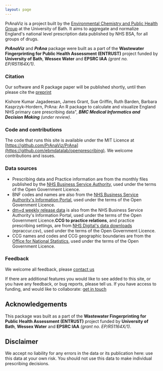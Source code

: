 ```yaml
---
layout: page
---
```


PrAnaViz is a project built by the [Environmental Chemistry and Public Health Group](https://people.bath.ac.uk/bkh20/) at the University of Bath. It aims to aggregate and normalize England's national level prescription data published by NHS BSA, for all groups of drugs.

***PrAnaViz*** and ***PrAna*** package were built as a part of the **Wastewater Fingerprinting for Public Health Assessment (ENTRUST)** project funded by **University of Bath**, **Wessex Water** and **EPSRC IAA** *(grant no. EP/R51164X/1)*.

### **Citation**

Our software and R package paper will be published shortly, until then please cite the [preprint](https://www.researchsquare.com/article/rs-499597/v1) 

Kishore Kumar Jagadeesan, James Grant, Sue Griffin, Ruth Barden, Barbara Kasprzyk-Hordern, PrAna: An R package to calculate and visualize England NHS primary care prescribing data", ***BMC Medical Informatics and Decision Making*** _(under review)_. 

### **Code and contributions**

The code that runs this site is available under the MIT Licence at [https://github.com/PrAnaViz/PrAna](https://github.com/ebmdatalab/openprescribing). We welcome contributions and issues.

### **Data sources**

-   Prescribing data and Practice information are from the monthly files published by the [NHS Business Service Authority](https://applications.nhsbsa.nhs.uk/infosystems/welcome), used under the terms of the Open Government Licence.
-   BNF codes and names are also from the [NHS Business Service Authority's Information Portal](https://applications.nhsbsa.nhs.uk/infosystems/welcome), used under the terms of the Open Government Licence.
-   [dm+d weekly release data](https://isd.digital.nhs.uk/trud3/user/guest/group/0/pack/6) is also from the NHS Business Service Authority's Information Portal, used under the terms of the Open Government Licence.**CCG to practice relations**, and practice prescribing settings, are from [NHS Digital's data downloads](https://digital.nhs.uk/organisation-data-service/data-downloads) (epraccur.csv), used under the terms of the Open Government Licence.
-   CCG names and codes and CCG geographic boundaries are from the [Office for National Statistics](https://geoportal.statistics.gov.uk/geoportal/catalog/main/home.page), used under the terms of the Open Government Licence.

### **Feedback**

We welcome all feedback, please [contact us](mailto:kjj28@bath.ac.uk)

If there are additional features you would like to see added to this site, or you have any feedback, or bug reports, please tell us. If you have access to funding, and would like to collaborate: [get in touch](mailto:kjj28@bath.ac.uk)

## Acknowledgements

This package was built as a part of the **Wastewater Fingerprinting for Public Health Assessment (ENTRUST)** project funded by **University of Bath**, **Wessex Water** and **EPSRC IAA** _(grant no. EP/R51164X/1)_. 

## Disclaimer
We accept no liability for any errors in the data or its publication here: use this data at your own risk. You should not use this data to make individual prescribing decisions.

[R]: https://www.r-project.org/
<!--[tutorial]: https://kishorejagadeesan.com/PrAna/handbook_bd/pranaviz.html -->
[NHS digital]: https://digital.nhs.uk/organisation-data-service/data-downloads/gp-data
<!--[handbook-inst]: https://kishorejagadeesan.com/PrAna/handbook_bd/install.html -->
[NHSBSA]: https://applications.nhsbsa.nhs.uk/infosystems/welcome
[dm+d]: https://isd.digital.nhs.uk/trud3/user/guest/group/0/pack/6
[dm+d2]: https://isd.digital.nhs.uk/trud3/user/guest/group/0/pack/6/subpack/239/releases
[MySQL]: https://www.mysql.com/
